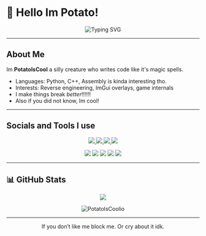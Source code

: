 # 🥔 Hello Im Potato!

<p align="center">
  <img src="https://readme-typing-svg.demolab.com?font=Fira+Code&size=28&pause=10000&center=true&vCenter=true&multiline=true&width=900&height=100&lines=I'm+PotatoIsCool" alt="Typing SVG" />
</p>

---

## About Me

Im **PotatoIsCool** a silly creature who writes code like it's magic spells.

- Languages: Python, C++, Assembly is kinda interesting tho.
- Interests: Reverse engineering, ImGui overlays, game internals
- I make things break *better*!!!!!!
- Also if you did not know, Im cool!

---

## Socials and Tools I use

<p align="center">
  <a href="https://www.youtube.com/channel/UCT6R-1gwmZu-5OqOd5jIlWw" target="_blank">
    <img src="https://img.shields.io/badge/Youtube-%23FF0000.svg?&style=for-the-badge&logo=youtube&logoColor=white" />
  </a>
  <a href="https://x.com/PotatoSoCoolio" target="_blank">
    <img src="https://img.shields.io/badge/Twitter-%231DA1F2.svg?&style=for-the-badge&logo=twitter&logoColor=white" />
  </a>
  <a href="https://www.tiktok.com/@potatoiscool6089" target="_blank">
    <img src="https://img.shields.io/badge/TikTok-%23000000.svg?&style=for-the-badge&logo=tiktok&logoColor=white" />
  </a>
  <a href="https://twitch.tv/" target="_blank">
    <img src="https://img.shields.io/badge/Twitch-%239146FF.svg?&style=for-the-badge&logo=twitch&logoColor=white" />
  </a>
</p>

<p align="center">
  <img src="https://img.shields.io/badge/Editor-VSCode-blue?logo=visual-studio-code&style=for-the-badge" />
  <img src="https://img.shields.io/badge/Language-Python-yellow?logo=python&style=for-the-badge" />
  <img src="https://img.shields.io/badge/Language-C++-blue?logo=c%2B%2B&style=for-the-badge" />
  <img src="https://img.shields.io/badge/Debugger-x64dbg-red?logo=windows&style=for-the-badge" />
  <img src="https://img.shields.io/badge/Engine-Unreal-black?logo=unrealengine&style=for-the-badge" />
</p>

---

## 📊 GitHub Stats

<p align="center">
  <img src="https://github-readme-stats.vercel.app/api/top-langs/?username=PotatoIsCoolio&hide=java,html,tex&title_color=ffffff&text_color=c9cacc&icon_color=2bbc8a&bg_color=1d1f21&langs_count=3" />
</p>


<p align="center">
  <img src="https://komarev.com/ghpvc/?username=PotatoIsCoolio&label=Profile%20views&color=0e75b6&style=flat" alt="PotatoIsCoolio" />
</p>

---

<p align="center">
  If you don’t like me block me.  
  Or cry about it idk.
</p>

